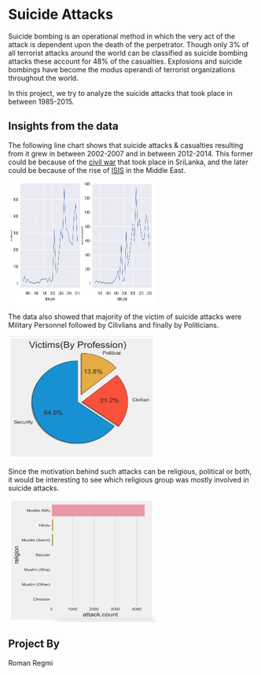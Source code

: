 # Suicide Attacks

Suicide bombing is an operational method in which the very act of the attack is dependent upon the death of the perpetrator. Though only 3% of all terrorist attacks around the world can be classified as suicide bombing attacks these account for 48% of the casualties. Explosions and suicide bombings have become the modus operandi of terrorist organizations throughout the world. 

In this project, we try to analyze the suicide attacks that took place in between 1985-2015.

## Insights from the data

The following line chart shows that suicide attacks & casualties resulting from it grew in between 2002-2007 and in between 2012-2014. This former could be because of the [civil war](https://en.wikipedia.org/wiki/Sri_Lankan_Civil_War) that took place in SriLanka, and the later could be because of the rise of [ISIS](https://en.wikipedia.org/wiki/Islamic_State) in the Middle East.  

<img src="image/line.png" width=300, height=250> 

The data also showed that majority of the victim of suicide attacks were Military Personnel followed by Cilivlians and finally by Politicians. 

<img src="image/pie.png" width=300, height=250> 

Since the motivation behind such attacks can be religious, political or both, it would be interesting to see which religious group was mostly involved in suicide attacks.

<img src="image/bar.png" width=300, height=250> 

## Project By
Roman Regmi
